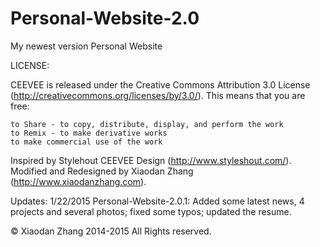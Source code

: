 Personal-Website-2.0
====================

My newest version Personal Website 

LICENSE:

CEEVEE is released under the Creative Commons Attribution 3.0 License
(http://creativecommons.org/licenses/by/3.0/). 
This means that you are free:  
  
    to Share - to copy, distribute, display, and perform the work  
    to Remix - to make derivative works  
    to make commercial use of the work  

Inspired by Stylehout CEEVEE Design (http://www.styleshout.com/).  
Modified and Redesigned by Xiaodan Zhang (http://www.xiaodanzhang.com).

Updates:
1/22/2015 Personal-Website-2.0.1: Added some latest news, 4 projects and several photos; fixed some typos; updated the resume.  

© Xiaodan Zhang 2014-2015 All Rights reserved.

